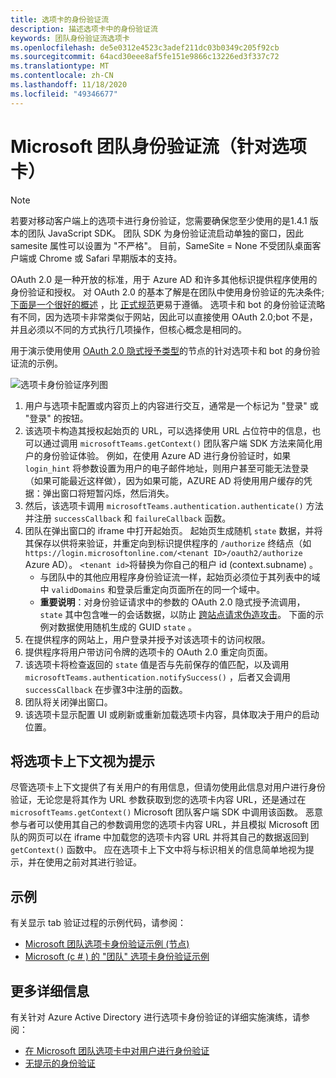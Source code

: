 ```yaml
---
title: 选项卡的身份验证流
description: 描述选项卡中的身份验证流
keywords: 团队身份验证流选项卡
ms.openlocfilehash: de5e0312e4523c3adef211dc03b0349c205f92cb
ms.sourcegitcommit: 64acd30eee8af5fe151e9866c13226ed3f337c72
ms.translationtype: MT
ms.contentlocale: zh-CN
ms.lasthandoff: 11/18/2020
ms.locfileid: "49346677"
---
```

# <a name="microsoft-teams-authentication-flow-for-tabs"></a>Microsoft 团队身份验证流（针对选项卡）

> [!Note]
> 若要对移动客户端上的选项卡进行身份验证，您需要确保您至少使用的是1.4.1 版本的团队 JavaScript SDK。
> 团队 SDK 为身份验证流启动单独的窗口，因此 samesite 属性可以设置为 "不严格"。 目前，SameSite = None 不受团队桌面客户端或 Chrome 或 Safari 早期版本的支持。

OAuth 2.0 是一种开放的标准，用于 Azure AD 和许多其他标识提供程序使用的身份验证和授权。 对 OAuth 2.0 的基本了解是在团队中使用身份验证的先决条件; [下面是一个很好的概述](https://aaronparecki.com/oauth-2-simplified/) ，比 [正式规范](https://oauth.net/2/)更易于遵循。 选项卡和 bot 的身份验证流略有不同，因为选项卡非常类似于网站，因此可以直接使用 OAuth 2.0;bot 不是，并且必须以不同的方式执行几项操作，但核心概念是相同的。

用于演示使用使用 [OAuth 2.0 隐式授予类型](https://oauth.net/2/grant-types/implicit/)的节点的针对选项卡和 bot 的身份验证流的示例。

![选项卡身份验证序列图](~/assets/images/authentication/tab_auth_sequence_diagram.png)

1. 用户与选项卡配置或内容页上的内容进行交互，通常是一个标记为 "登录" 或 "登录" 的按钮。
2. 该选项卡构造其授权起始页的 URL，可以选择使用 URL 占位符中的信息，也可以通过调用 `microsoftTeams.getContext()` 团队客户端 SDK 方法来简化用户的身份验证体验。 例如，在使用 Azure AD 进行身份验证时，如果 `login_hint` 将参数设置为用户的电子邮件地址，则用户甚至可能无法登录（如果可能最近这样做），因为如果可能，AZURE AD 将使用用户缓存的凭据：弹出窗口将短暂闪烁，然后消失。
3. 然后，该选项卡调用 `microsoftTeams.authentication.authenticate()` 方法并注册 `successCallback` 和 `failureCallback` 函数。
4. 团队在弹出窗口的 iframe 中打开起始页。 起始页生成随机 `state` 数据，并将其保存以供将来验证，并重定向到标识提供程序的 `/authorize` 终结点（如 `https://login.microsoftonline.com/<tenant ID>/oauth2/authorize` Azure AD）。 `<tenant id>`将替换为你自己的租户 id (context.subname) 。
    * 与团队中的其他应用程序身份验证流一样，起始页必须位于其列表中的域中 `validDomains` 和登录后重定向页面所在的同一个域中。
    * **重要说明**：对身份验证请求中的参数的 OAuth 2.0 隐式授予流调用， `state` 其中包含唯一的会话数据，以防止 [跨站点请求伪造攻击](https://en.wikipedia.org/wiki/Cross-site_request_forgery)。 下面的示例对数据使用随机生成的 GUID `state` 。
5. 在提供程序的网站上，用户登录并授予对该选项卡的访问权限。
6. 提供程序将用户带访问令牌的选项卡的 OAuth 2.0 重定向页面。
7. 该选项卡将检查返回的 `state` 值是否与先前保存的值匹配，以及调用 `microsoftTeams.authentication.notifySuccess()` ，后者又会调用 `successCallback` 在步骤3中注册的函数。
8. 团队将关闭弹出窗口。
9. 该选项卡显示配置 UI 或刷新或重新加载选项卡内容，具体取决于用户的启动位置。

## <a name="treat-tab-context-as-hints"></a>将选项卡上下文视为提示

尽管选项卡上下文提供了有关用户的有用信息，但请勿使用此信息对用户进行身份验证，无论您是将其作为 URL 参数获取到您的选项卡内容 URL，还是通过在 `microsoftTeams.getContext()` Microsoft 团队客户端 SDK 中调用该函数。 恶意参与者可以使用其自己的参数调用您的选项卡内容 URL，并且模拟 Microsoft 团队的网页可以在 iframe 中加载您的选项卡内容 URL 并将其自己的数据返回到 `getContext()` 函数中。 应在选项卡上下文中将与标识相关的信息简单地视为提示，并在使用之前对其进行验证。

## <a name="samples"></a>示例

有关显示 tab 验证过程的示例代码，请参阅：

* [Microsoft 团队选项卡身份验证示例 (节点) ](https://github.com/OfficeDev/microsoft-teams-sample-complete-node)
* [Microsoft (c # ) 的 "团队" 选项卡身份验证示例 ](https://github.com/OfficeDev/microsoft-teams-sample-complete-csharp)

## <a name="more-details"></a>更多详细信息

有关针对 Azure Active Directory 进行选项卡身份验证的详细实施演练，请参阅：

* [在 Microsoft 团队选项卡中对用户进行身份验证](~/tabs/how-to/authentication/auth-tab-AAD.md)
* [无提示的身份验证](~/tabs/how-to/authentication/auth-silent-AAD.md)

